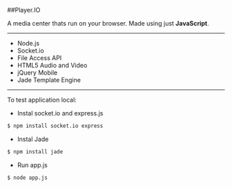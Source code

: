 ##Player.IO

A media center thats run on your browser. 
Made using just **JavaScript**.

---

- Node.js
- Socket.io
- File Access API
- HTML5 Audio and Video
- jQuery Mobile 
- Jade Template Engine

---
 
To test application local:

- Instal socket.io and express.js

```bash
$ npm install socket.io express
```

- Instal Jade

```bash
$ npm install jade
```

- Run app.js

```bash
$ node app.js
```